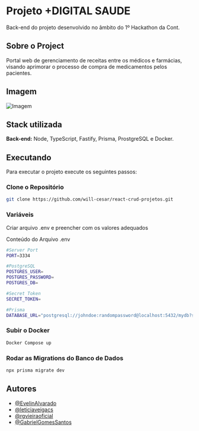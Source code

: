 # Projeto +DIGITAL SAUDE

Back-end do projeto desenvolvido no âmbito do 1º Hackathon da Cont.

## Sobre o Project

Portal web de gerenciamento de receitas entre os médicos e farmácias, visando aprimorar o processo de compra de medicamentos pelos pacientes.

## Imagem

![Imagem](https://i.imgur.com/PGwiAde.png)

## Stack utilizada

**Back-end:** Node, TypeScript, Fastify, Prisma, ProstgreSQL e Docker.

## Executando

Para executar o projeto execute os seguintes passos:

### Clone o Repositório

```bash
git clone https://github.com/will-cesar/react-crud-projetos.git
```

### Variáveis

Criar arquivo .env e preencher com os valores adequados

Conteúdo do Arquivo .env

```bash
#Server Port
PORT=3334

#PostgreSQL
POSTGRES_USER=
POSTGRES_PASSWORD=
POSTGRES_DB=

#Secret Token
SECRET_TOKEN=

#Prisma
DATABASE_URL="postgresql://johndoe:randompassword@localhost:5432/mydb?schema=public"

```

### Subir o Docker

```bash
Docker Compose up
```

### Rodar as Migrations do Banco de Dados

```bash
npx prisma migrate dev
```

## Autores

- [@EvelinAlvarado](https://www.github.com/EvelinAlvarado)
- [@leticiaveigacs](https://www.github.com/leticiaveigacs)
- [@rgvieiraoficial](https://www.github.com/rgvieiraoficial)
- [@GabrielGomesSantos](https://www.github.com/GabrielGomesSantos)
